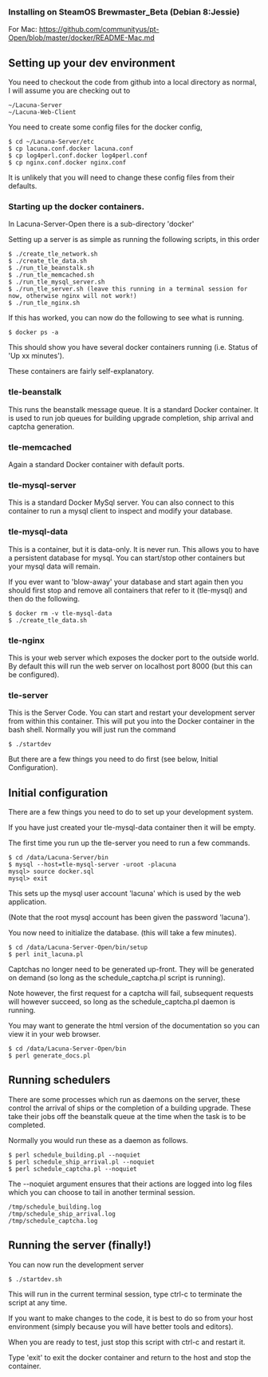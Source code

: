 ### Installing on SteamOS Brewmaster_Beta (Debian 8:Jessie)
For Mac: https://github.com/communityus/pt-Open/blob/master/docker/README-Mac.md

## Setting up your dev environment

You need to checkout the code from github into a local directory as normal, I
will assume you are checking out to 

    ~/Lacuna-Server
    ~/Lacuna-Web-Client

You need to create some config files for the docker config,

    $ cd ~/Lacuna-Server/etc
    $ cp lacuna.conf.docker lacuna.conf
    $ cp log4perl.conf.docker log4perl.conf
    $ cp nginx.conf.docker nginx.conf

It is unlikely that you will need to change these config files from their
defaults.

### Starting up the docker containers.

In Lacuna-Server-Open there is a sub-directory 'docker'

Setting up a server is as simple as running the following scripts, in this
order

    $ ./create_tle_network.sh
    $ ./create_tle_data.sh
    $ ./run_tle_beanstalk.sh
    $ ./run_tle_memcached.sh
    $ ./run_tle_mysql_server.sh
    $ ./run_tle_server.sh (leave this running in a terminal session for now, otherwise nginx will not work!)
    $ ./run_tle_nginx.sh

If this has worked, you can now do the following to see what is running.

    $ docker ps -a

This should show you have several docker containers running (i.e. Status
of 'Up xx minutes').

These containers are fairly self-explanatory.

### tle-beanstalk

This runs the beanstalk message queue. It is a standard Docker container.
It is used to run job queues for building upgrade completion, ship arrival
and captcha generation.

### tle-memcached

Again a standard Docker container with default ports.

### tle-mysql-server

This is a standard Docker MySql server. You can also connect to this
container to run a mysql client to inspect and modify your database.

### tle-mysql-data

This is a container, but it is data-only. It is never run. This allows you
to have a persistent database for mysql. You can start/stop other containers
but your mysql data will remain.

If you ever want to 'blow-away' your database and start again then you
should first stop and remove all containers that refer to it (tle-mysql)
and then do the following.

    $ docker rm -v tle-mysql-data
    $ ./create_tle_data.sh

### tle-nginx

This is your web server which exposes the docker port to the outside world.
By default this will run the web server on localhost port 8000 (but this can
be configured).

### tle-server

This is the Server Code. You can start and restart your development server
from within this container. This will put you into the Docker container in the 
bash shell. Normally you will just run the command

    $ ./startdev

But there are a few things you need to do first (see below, Initial Configuration).


## Initial configuration

There are a few things you need to do to set up your development system.

If you have just created your tle-mysql-data container then it will be empty.

The first time you run up the tle-server you need to run a few commands.

    $ cd /data/Lacuna-Server/bin
    $ mysql --host=tle-mysql-server -uroot -placuna
    mysql> source docker.sql
    mysql> exit

This sets up the mysql user account 'lacuna' which is used by the web application.

(Note that the root mysql account has been given the password 'lacuna').

You now need to initialize the database. (this will take a few minutes).

    $ cd /data/Lacuna-Server-Open/bin/setup
    $ perl init_lacuna.pl


Captchas no longer need to be generated up-front. They will be generated
on demand (so long as the schedule_captcha.pl script is running).

Note however, the first request for a captcha will fail, subsequent
requests will however succeed, so long as the schedule_captcha.pl 
daemon is running.

You may want to generate the html version of the documentation so you
can view it in your web browser.

    $ cd /data/Lacuna-Server-Open/bin
    $ perl generate_docs.pl


## Running schedulers

There are some processes which run as daemons on the server, these control
the arrival of ships or the completion of a building upgrade. These take
their jobs off the beanstalk queue at the time when the task is to be
completed.

Normally you would run these as a daemon as follows.

    $ perl schedule_building.pl --noquiet
    $ perl schedule_ship_arrival.pl --noquiet
    $ perl schedule_captcha.pl --noquiet

The --noquiet argument ensures that their actions are logged into log files
which you can choose to tail in another terminal session.

    /tmp/schedule_building.log
    /tmp/schedule_ship_arrival.log
    /tmp/schedule_captcha.log

## Running the server (finally!)

You can now run the development server

    $ ./startdev.sh

This will run in the current terminal session, type ctrl-c to terminate
the script at any time.

If you want to make changes to the code, it is best to do so from your host
environment (simply because you will have better tools and editors).

When you are ready to test, just stop this script with ctrl-c and restart it.

Type 'exit' to exit the docker container and return to the host and stop the container.

